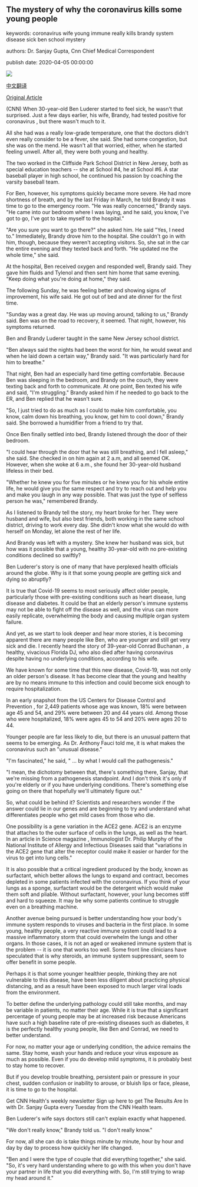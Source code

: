 ## The mystery of why the coronavirus kills some young people

keywords: coronavirus wife young immune really kills brandy system disease sick ben school mystery

authors: Dr. Sanjay Gupta, Cnn Chief Medical Correspondent

publish date: 2020-04-05 00:00:00

![](https://cdn.cnn.com/cnnnext/dam/assets/200405111239-01-elmhurst-hospital-queens-0404-super-tease.jpg)

[中文翻译](The%20mystery%20of%20why%20the%20coronavirus%20kills%20some%20young%20people_zh.md)

[Original Article](https://edition.cnn.com/2020/04/05/health/young-people-dying-coronavirus-sanjay-gupta/index.html)

(CNN) When 30-year-old Ben Luderer started to feel sick, he wasn't that surprised. Just a few days earlier, his wife, Brandy, had tested positive for coronavirus , but there wasn't much to it.

All she had was a really low-grade temperature, one that the doctors didn't even really consider to be a fever, she said. She had some congestion, but she was on the mend. He wasn't all that worried, either, when he started feeling unwell. After all, they were both young and healthy.

The two worked in the Cliffside Park School District in New Jersey, both as special education teachers -- she at School \#4, he at School \#6. A star baseball player in high school, he continued his passion by coaching the varsity baseball team.

For Ben, however, his symptoms quickly became more severe. He had more shortness of breath, and by the last Friday in March, he told Brandy it was time to go to the emergency room. "He was really concerned," Brandy says. "He came into our bedroom where I was laying, and he said, you know, I've got to go, I've got to take myself to the hospital."

"Are you sure you want to go there?" she asked him. He said "Yes, I need to." Immediately, Brandy drove him to the hospital. She couldn't go in with him, though, because they weren't accepting visitors. So, she sat in the car the entire evening and they texted back and forth. "He updated me the whole time," she said.

At the hospital, Ben received oxygen and responded well, Brandy said. They gave him fluids and Tylenol and then sent him home that same evening. "Keep doing what you're doing at home," they said.

The following Sunday, he was feeling better and showing signs of improvement, his wife said. He got out of bed and ate dinner for the first time.

"Sunday was a great day. He was up moving around, talking to us," Brandy said. Ben was on the road to recovery, it seemed. That night, however, his symptoms returned.

Ben and Brandy Luderer taught in the same New Jersey school district.

"Ben always said the nights had been the worst for him, he would sweat and when he laid down a certain way," Brandy said. "It was particularly hard for him to breathe."

That night, Ben had an especially hard time getting comfortable. Because Ben was sleeping in the bedroom, and Brandy on the couch, they were texting back and forth to communicate. At one point, Ben texted his wife and said, "I'm struggling." Brandy asked him if he needed to go back to the ER, and Ben replied that he wasn't sure.

"So, I just tried to do as much as I could to make him comfortable, you know, calm down his breathing, you know, get him to cool down," Brandy said. She borrowed a humidifier from a friend to try that.

Once Ben finally settled into bed, Brandy listened through the door of their bedroom.

"I could hear through the door that he was still breathing, and I fell asleep," she said. She checked in on him again at 2 a.m, and all seemed OK. However, when she woke at 6 a.m., she found her 30-year-old husband lifeless in their bed.

"Whether he knew you for five minutes or he knew you for his whole entire life, he would give you the same respect and try to reach out and help you and make you laugh in any way possible. That was just the type of selfless person he was," remembered Brandy.

As I listened to Brandy tell the story, my heart broke for her. They were husband and wife, but also best friends, both working in the same school district, driving to work every day. She didn't know what she would do with herself on Monday, let alone the rest of her life.

And Brandy was left with a mystery. She knew her husband was sick, but how was it possible that a young, healthy 30-year-old with no pre-existing conditions declined so swiftly?

Ben Luderer's story is one of many that have perplexed health officials around the globe. Why is it that some young people are getting sick and dying so abruptly?

It is true that Covid-19 seems to most seriously affect older people, particularly those with pre-existing conditions such as heart disease, lung disease and diabetes. It could be that an elderly person's immune systems may not be able to fight off the disease as well, and the virus can more easily replicate, overwhelming the body and causing multiple organ system failure.

And yet, as we start to look deeper and hear more stories, it is becoming apparent there are many people like Ben, who are younger and still get very sick and die. I recently heard the story of 39-year-old Conrad Buchanan , a healthy, vivacious Florida DJ, who also died after having coronavirus despite having no underlying conditions, according to his wife.

We have known for some time that this new disease, Covid-19, was not only an older person's disease. It has become clear that the young and healthy are by no means immune to this infection and could become sick enough to require hospitalization.

In an early snapshot from the US Centers for Disease Control and Prevention , for 2,449 patients whose age was known, 18% were between age 45 and 54, and 29% were between 20 and 44 years old. Among those who were hospitalized, 18% were ages 45 to 54 and 20% were ages 20 to 44.

Younger people are far less likely to die, but there is an unusual pattern that seems to be emerging. As Dr. Anthony Fauci told me, it is what makes the coronavirus such an "unusual disease."

"I'm fascinated," he said, " ... by what I would call the pathogenesis."

"I mean, the dichotomy between that, there's something there, Sanjay, that we're missing from a pathogenesis standpoint. And I don't think it's only if you're elderly or if you have underlying conditions. There's something else going on there that hopefully we'll ultimately figure out."

So, what could be behind it? Scientists and researchers wonder if the answer could lie in our genes and are beginning to try and understand what differentiates people who get mild cases from those who die.

One possibility is a gene variation in the ACE2 gene. ACE2 is an enzyme that attaches to the outer surface of cells in the lungs, as well as the heart. In an article in Science magazine , Immunologist Dr. Philip Murphy of the National Institute of Allergy and Infectious Diseases said that "variations in the ACE2 gene that alter the receptor could make it easier or harder for the virus to get into lung cells."



It is also possible that a critical ingredient produced by the body, known as surfactant, which better allows the lungs to expand and contract, becomes depleted in some patients infected with the coronavirus. If you think of your lungs as a sponge, surfactant would be the detergent which would make them soft and pliable. Without surfactant, however, your lung becomes stiff and hard to squeeze. It may be why some patients continue to struggle even on a breathing machine.

Another avenue being pursued is better understanding how your body's immune system responds to viruses and bacteria in the first place. In some young, healthy people, a very reactive immune system could lead to a massive inflammatory storm that could overwhelm the lungs and other organs. In those cases, it is not an aged or weakened immune system that is the problem -- it is one that works too well. Some front line clinicians have speculated that is why steroids, an immune system suppressant, seem to offer benefit in some people.

Perhaps it is that some younger healthier people, thinking they are not vulnerable to this disease, have been less diligent about practicing physical distancing, and as a result have been exposed to much larger viral loads from the environment.

To better define the underlying pathology could still take months, and may be variable in patients, no matter their age. While it is true that a significant percentage of young people may be at increased risk because Americans have such a high baseline rate of pre-existing diseases such as diabetes, it is the perfectly healthy young people, like Ben and Conrad, we need to better understand.

For now, no matter your age or underlying condition, the advice remains the same. Stay home, wash your hands and reduce your virus exposure as much as possible. Even if you do develop mild symptoms, it is probably best to stay home to recover.

But if you develop trouble breathing, persistent pain or pressure in your chest, sudden confusion or inability to arouse, or bluish lips or face, please, it is time to go to the hospital.

Get CNN Health's weekly newsletter Sign up here to get The Results Are In with Dr. Sanjay Gupta every Tuesday from the CNN Health team.

Ben Luderer's wife says doctors still can't explain exactly what happened.

"We don't really know," Brandy told us. "I don't really know."

For now, all she can do is take things minute by minute, hour by hour and day by day to process how quickly her life changed.

"Ben and I were the type of couple that did everything together," she said. "So, it's very hard understanding where to go with this when you don't have your partner in life that you did everything with. So, I'm still trying to wrap my head around it."